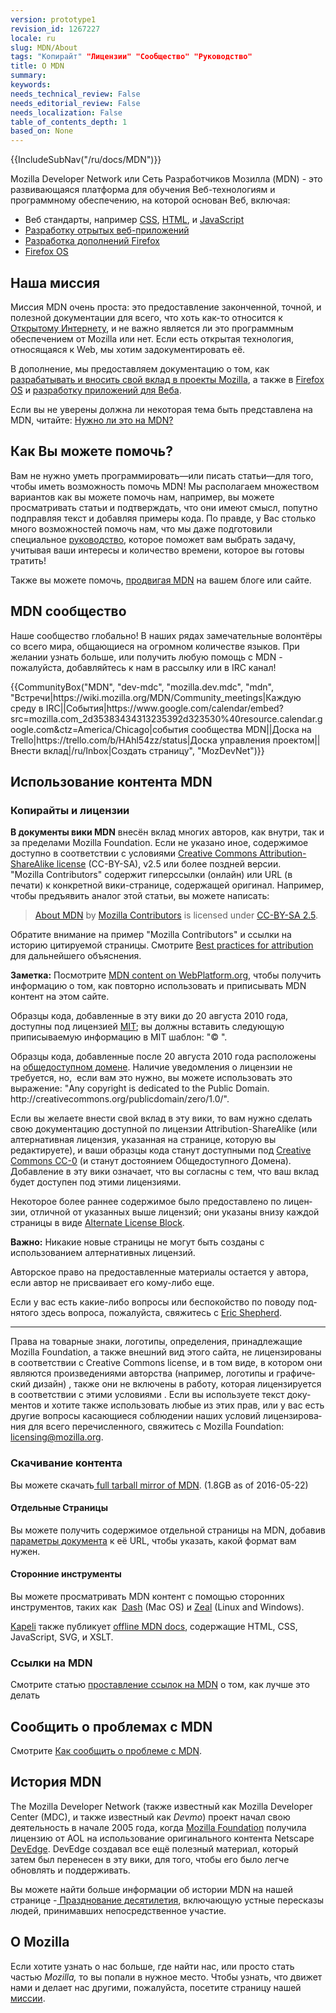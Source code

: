 ```yaml
---
version: prototype1
revision_id: 1267227
locale: ru
slug: MDN/About
tags: "Копирайт" "Лицензии" "Сообщество" "Руководство"
title: О MDN
summary: 
keywords: 
needs_technical_review: False
needs_editorial_review: False
needs_localization: False
table_of_contents_depth: 1
based_on: None
---
```

<div>{{IncludeSubNav("/ru/docs/MDN")}}</div>

<p>Mozilla Developer Network или Сеть Разработчиков Мозилла (MDN) - это развивающаяся платформа для обучения Веб-технологиям и программному обеспечению, на которой&nbsp;основан Веб, включая:</p>

<ul>
 <li>Веб стандарты, например <a href="/ru/docs/CSS" title="/ru/docs/CSS">CSS</a>, <a href="/ru/docs/HTML" title="/ru/docs/HTML">HTML</a>, и <a href="/ru/docs/JavaScript" title="/ru/docs/JavaScript">JavaScript</a></li>
 <li><a href="/ru/docs/Apps" title="/ru/docs/Apps">Разработку отрытых веб-приложений</a></li>
 <li><a href="/ru/docs/Add-ons" title="/ru/docs/Add-ons">Разработка дополнений Firefox</a></li>
 <li><a href="/ru/docs/Mozilla/Firefox_OS" title="/ru/docs/Mozilla/Firefox_OS">Firefox OS</a></li>
</ul>

<h2 id="Наша_миссия">Наша миссия</h2>

<p>Миссия MDN очень проста: это предоставление законченной, точной, и полезной документации для всего, что хоть как-то относится к <a href="/ru/docs/Web">Открытому Интернету</a>, и не важно является ли это программным обеспечением от Mozilla или нет. Если есть открытая технология, относящаяся к Web, мы хотим задокументировать её.</p>

<p>В дополнение, мы предоставляем документацию о том, как <a href="/ru/docs/Mozilla">разрабатывать и вносить свой вклад в проекты Mozilla</a>, а также в <a href="/ru/Firefox_OS">Firefox OS</a> и <a href="/ru/Apps">разработку приложений для Веба</a>.</p>

<p>Если вы не уверены должна ли некоторая тема быть представлена на MDN, читайте: <a href="/ru/docs/Project:MDN/Contributing/Does_this_belong">Нужно ли это на MDN?</a></p>

<h2 id="Как_Вы_можете_помочь">Как Вы можете помочь?</h2>

<p>Вам не нужно уметь программировать—или писать статьи—для того, чтобы иметь возможность помочь MDN! Мы располагаем множеством вариантов как вы можете помочь нам, например, вы можете просматривать статьи и подтверждать, что они имеют смысл, попутно подправляя текст&nbsp;и добавляя примеры кода. По правде, у Вас столько много возможностей помочь нам, что мы даже подготовили специальное <a href="/ru/docs/MDN/Quick_start">руководство</a>, которое поможет вам выбрать задачу, учитывая ваши интересы и количество времени, которое вы готовы тратить!</p>

<p>Также вы можете помочь, <a href="https://developer.mozilla.org/ru/docs/MDN/About/Promote">продвигая MDN</a> на вашем блоге или сайте.</p>

<h2 id="MDN_сообщество">MDN сообщество</h2>

<p>Наше сообщество глобально! В наших рядах замечательные волонтёры со всего мира, общающиеся на огромном количестве языков. При желании узнать&nbsp;больше, или получить любую помощь с MDN&nbsp;- пожалуйста, добавляйтесь к нам в рассылку или в IRC канал!</p>

<p>{{CommunityBox("MDN", "dev-mdc", "mozilla.dev.mdc", "mdn", "Встречи|https://wiki.mozilla.org/MDN/Community_meetings|Каждую среду в IRC||События|https://www.google.com/calendar/embed?src=mozilla.com_2d35383434313235392d323530%40resource.calendar.google.com&amp;ctz=America/Chicago|события сообщества MDN||Доска на Trello|https://trello.com/b/HAhl54zz/status|Доска управления проектом||Внести вклад|/ru/Inbox|Создать страницу", "MozDevNet")}}</p>

<h2 id="Использование_контента_MDN">Использование контента MDN</h2>

<h3 id="Копирайты_и_лицензии">Копирайты и лицензии</h3>

<p><strong>В документы вики MDN</strong> внесён вклад многих авторов, как внутри, так и за пределами Mozilla Foundation. Если не указано иное, содержимое доступно в соответствии с условиями <a class="external text" href="http://creativecommons.org/licenses/by-sa/2.5/" rel="nofollow" title="http://creativecommons.org/licenses/by-sa/2.5/">Creative Commons Attribution-ShareAlike license</a> (CC-BY-SA), v2.5 или более поздней версии.&nbsp;<br />
 "Mozilla Contributors" содержит гиперссылки&nbsp;(онлайн) или URL (в печати) к&nbsp;конкретной вики-странице, содержащей оригинал. Например, чтобы предъявить аналог этой статьи, вы можете написать:</p>

<blockquote><a href="https://developer.mozilla.org/ru/docs/MDN/About">About MDN</a> by <a href="https://developer.mozilla.org/ru/docs/MDN/About$history">Mozilla Contributors</a> is licensed under <a href="http://creativecommons.org/licenses/by-sa/2.5/">CC-BY-SA 2.5</a>.</blockquote>

<p>Обратите внимание на пример&nbsp;"Mozilla Contributors"&nbsp;и&nbsp;ссылки на историю цитируемой страницы. Смотрите&nbsp;<a href="http://wiki.creativecommons.org/Marking/Users">Best practices for attribution</a> для дальнейшего объяснения.</p>

<div class="note">
<p><strong>Заметка:</strong> Посмотрите <a href="/ru/docs/MDN_content_on_WebPlatform.org" title="/ru/docs/MDN_content_on_WebPlatform.org">MDN content on WebPlatform.org</a>, чтобы получить информацию о том, как повторно использовать и приписывать MDN контент на этом сайте.</p>
</div>

<p>Образцы кода, добавленные в эту вики до 20 августа 2010 года, доступны под лицензией <a class="external" href="http://www.opensource.org/licenses/mit-license.php" title="http://www.opensource.org/licenses/mit-license.php">MIT</a>; вы должны вставить следующую приписываемую информацию в MIT шаблон: "© ".</p>

<p>Образцы кода, добавленные после 20 августа 2010 года расположены на <a class="external" href="http://creativecommons.org/publicdomain/zero/1.0/" title="http://wiki.creativecommons.org/Public_domain">общедоступном домене</a>. Наличие уведомления о лицензии не требуется, но,&nbsp; если вам это нужно, вы можете использовать это выражение: "Any copyright is dedicated to the Public Domain. http://creativecommons.org/publicdomain/zero/1.0/".</p>

<p>Если вы желаете внести свой вклад в эту вики,&nbsp;<span id="result_box" lang="ru"><span>то вам нужно сделать свою документацию доступной по лицензии Attribution-ShareAlike</span></span> (или алтернативная лицензия, указанная на странице, которую вы редактируете), и ваши образцы кода станут доступными под <a href="http://creativecommons.org/publicdomain/zero/1.0/" title="http://creativecommons.org/publicdomain/zero/1.0/">Creative Commons CC-0</a> (и станут достоянием Общедоступного Домена). Добавление в эту вики означает, что вы согласны с тем, что ваш вклад будет доступен под этими лицензиями.</p>

<p><span id="result_box" lang="ru"><span>Некоторое более раннее содержимое было предоставлено по лицензии, отличной от указанных выше лицензий</span></span>; <span id="result_box" lang="ru"><span>они указаны внизу каждой страницы в виде </span></span><a class="internal" href="/Archive/Meta_docs/Examples/Alternate_License_Block" title="Project:En/Examples/Alternate License Block">Alternate License Block</a>.</p>

<div class="warning">
<p><strong>Важно:</strong> Никакие новые страницы не могут быть созданы с использованием алтернативных лицензий.</p>
</div>

<p><span id="result_box" lang="ru"><span>Авторское право на предоставленные материалы остается у автора, если автор не присваивает его кому-либо еще</span></span>.</p>

<p><span id="result_box" lang="ru"><span>Если у вас есть какие-либо вопросы или беспокойство по поводу поднятого здесь вопроса, пожалуйста, свяжитесь с</span></span> <a class="external" href="mailto:eshepherd@mozilla.com" rel="nofollow" title="mailto:eshepherd@mozilla.com">Eric Shepherd</a>.</p>

<hr />
<p>Права на товарные знаки, логотипы, определения, принадлежащие Mozilla Foundation, а также внешний вид этого сайта, не лицензированы в соответствии с Creative Commons license,&nbsp;<span id="result_box" lang="ru"><span>и в том виде, в котором они являются произведениями авторства (например, логотипы и графический дизайн)</span></span> ,&nbsp;<span id="result_box" lang="ru"><span>также они не включены в работу, которая лицензируется в соответствии с этими условиями</span></span> . <span id="result_box" lang="ru"><span>Если вы используете текст документов и хотите также использовать любые из этих прав</span></span>, или <span id="result_box" lang="ru"><span> у вас есть другие вопросы касающиеся соблюдении наших условий лицензирования для всего перечисленного</span></span>, свяжитесь с Mozilla Foundation: <a class="external text" href="mailto:licensing@mozilla.org" rel="nofollow" title="mailto:licensing@mozilla.org">licensing@mozilla.org</a>.</p>

<h3 id="Скачивание_контента">Скачивание контента</h3>

<p>Вы можете скачать<a href="/media/developer.mozilla.org.tar.gz"> full tarball mirror of MDN</a>. (1.8GB as of 2016-05-22)</p>

<h4 id="Single_Pages">Отдельные Страницы</h4>

<p>Вы можете получить содержимое отдельной страницы на MDN, добавив <a href="/ru/docs/MDN/Kuma/API#Document_parameters">параметры документа</a> к её URL, чтобы указать, какой формат вам нужен.</p>

<h4 id="Third-party_tools">Сторонние инструменты</h4>

<p>Вы можете просматривать MDN контент с помощью сторонних инструментов, таких как&nbsp; <a href="http://kapeli.com/dash">Dash</a> (Mac OS) и <a href="http://zealdocs.org/">Zeal</a> (Linux and Windows).</p>

<p><a href="https://kapeli.com/">Kapeli</a> также публикует <a href="https://kapeli.com/mdn_offline">offline MDN docs</a>, содержащие HTML, CSS, JavaScript, SVG, и XSLT.</p>

<h3 id="Ссылки_на_MDN">Ссылки на MDN</h3>

<p>Смотрите статью <a href="/ru/docs/MDN/About/Linking_to_MDN">проставление ссылок на MDN</a> о том, как лучше это делать</p>

<h2 id="Сообщить_о_проблемах_с_MDN">Сообщить о проблемах с MDN</h2>

<p>Смотрите <a href="/ru/docs/MDN/Contribute/Howto/Report_a_problem">Как сообщить о проблеме с MDN</a>.</p>

<h2 id="История_MDN">История MDN</h2>

<p>The Mozilla Developer Network (также известный как Mozilla Developer Center (MDC), и также известный как <em>Devmo</em>) проект начал свою деятельность в начале 2005 года, когда <a class="external" href="http://www.mozillafoundation.org">Mozilla Foundation</a> получила лицензию от AOL на использование оригинального контента Netscape <a href="https://web.archive.org/web/*/devedge.netscape.com" title="Project:en/DevEdge">DevEdge</a>. DevEdge создавал все ещё полезный материал, который затем был перенесен в эту вики, для того, чтобы его было легче обновлять и поддерживать.</p>

<p>Вы можете найти больше информации об истории MDN на нашей странице -<a href="/ru/docs/MDN_at_ten"> Празднование десятилетия</a>, включающую устные пересказы людей, принимавших непосредственное участие.</p>

<h2 id="О_Mozilla">О Mozilla</h2>

<p>Если хотите узнать о нас больше, где найти нас,&nbsp;или&nbsp;просто&nbsp;стать частью <em>Mozilla,</em>&nbsp;то&nbsp;вы попали в нужное место. Чтобы узнать, что движет нами и делает нас другими, пожалуйста, посетите страницу нашей <a href="http://www.mozilla.org/ru/mission/">миссии</a>.</p>

